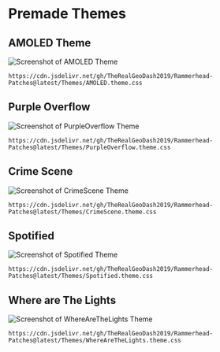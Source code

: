 # Premade Themes 

AMOLED Theme
---------------
![Screenshot of AMOLED Theme](https://user-images.githubusercontent.com/60702045/208564950-268d3523-33c8-4b2a-99a5-45770be7daea.png)
```
https://cdn.jsdelivr.net/gh/TheRealGeoDash2019/Rammerhead-Patches@latest/Themes/AMOLED.theme.css
```

Purple Overflow
---------------
![Screenshot of PurpleOverflow Theme](https://user-images.githubusercontent.com/60702045/212169549-2df62b9c-d183-495d-99f6-d526506cf16f.png)
```
https://cdn.jsdelivr.net/gh/TheRealGeoDash2019/Rammerhead-Patches@latest/Themes/PurpleOverflow.theme.css
```

Crime Scene
---------------
![Screenshot of CrimeScene Theme](https://user-images.githubusercontent.com/60702045/212174657-30c5e148-07ab-4bb9-8de7-a8a2de26bf81.png)
```
https://cdn.jsdelivr.net/gh/TheRealGeoDash2019/Rammerhead-Patches@latest/Themes/CrimeScene.theme.css
```

Spotified
---------------
![Screenshot of Spotified Theme](https://user-images.githubusercontent.com/60702045/212178021-335fa80c-8958-48e8-a187-f6cff13c86bd.png)
```
https://cdn.jsdelivr.net/gh/TheRealGeoDash2019/Rammerhead-Patches@latest/Themes/Spotified.theme.css
```

Where are The Lights
---------------
![Screenshot of WhereAreTheLights Theme](https://user-images.githubusercontent.com/60702045/212180984-f917b436-606e-41ac-962a-a658631a3cd2.png)
```
https://cdn.jsdelivr.net/gh/TheRealGeoDash2019/Rammerhead-Patches@latest/Themes/WhereAreTheLights.theme.css
```
